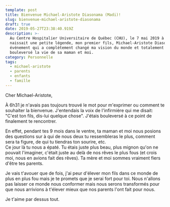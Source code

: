 ```yaml
---
template: post
title: Bienvenue Michael-Aristote Diasonama (Madi)!
slug: bienvenue-michael-aristote-diasonama
draft: true
date: 2019-05-27T23:38:40.919Z
description: >-
  Au Centre Hospitalier Universitaire de Québec (CHU), le 7 mai 2019 à 6h28,
  naissait une petite légende, mon premier fils, Michael-Aristote Diasonama. Un
  événement qui a complètement changé ma vision du monde et totalement
  bouleversé la vie de sa maman et moi.
category: Personnelle
tags:
  - michael-aristote
  - parents
  - enfants
  - famille
---
```

Cher Michael-Aristote,

À 6h31 je n'avais pas toujours trouvé le mot pour m'exprimer ou comment te souhaiter la bienvenue. J'entendais la voix de l'infirmière qui me disait: "C'est ton fils, dis-lui quelque chose". J'étais bouleversé à ce point de finalement te rencontrer. 

En effet, pendant tes 9 mois dans le ventre, ta maman et moi nous posions des questions sur à qui de nous deux tu ressembleras le plus, comment sera ta figure, de qui tu tiendras ton sourire, etc.\
Ce jour là tu nous a épaté. Tu étais juste plus beau, plus mignon qu'on ne pouvait l'imaginer, c'était juste au delà de nos rêves le plus fous (et crois moi, nous en avions fait des rêves). Ta mère et moi sommes vraiment fiers d'être tes parents.

Je vais t'avouer que de fois, j'ai peur d'élever mon fils dans ce monde de plus en plus fou mais je te promets que je serai fort pour toi. Nous n'allons pas laisser ce monde nous conformer mais nous serons transformés pour que nous arrivions à t'élever mieux que nos parents l'ont fait pour nous.

Je t'aime par dessus tout.
